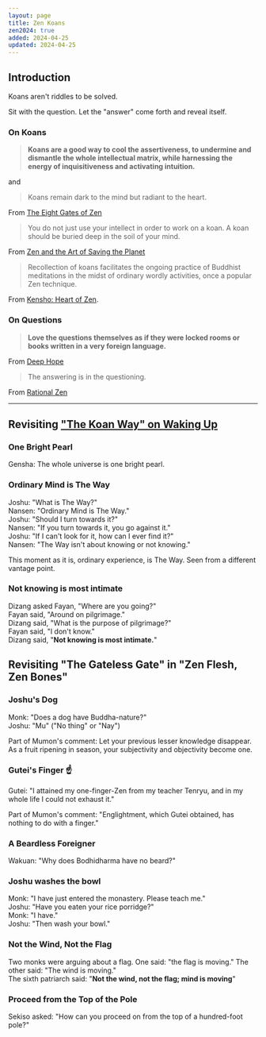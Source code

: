 ```yaml
---
layout: page
title: Zen Koans
zen2024: true
added: 2024-04-25
updated: 2024-04-25
---
```



## Introduction
 
Koans aren't riddles to be solved.

Sit with the question. Let the "answer" come forth and reveal itself.

### On Koans

> **Koans are a good way to cool the assertiveness, to undermine and dismantle the whole intellectual matrix, while harnessing the energy of inquisitiveness and activating intuition.**

and

> Koans remain dark to the mind but radiant to the heart.

From [The Eight Gates of Zen](/thinking/zen/the-eight-gates-of-zen/)

> You do not just use your intellect in order to work on a koan. A koan should be buried deep in the soil of your mind.

From [Zen and the Art of Saving the Planet](/thinking/zen/zen-and-the-art-of-saving-the-planet/)

> Recollection of koans facilitates the ongoing practice of Buddhist meditations in the midst of ordinary wordly activities, once a popular Zen technique.

From [Kensho: Heart of Zen](/thinking/zen/kensho-heart-of-zen/).

### On Questions

> **Love the questions themselves as if they were locked rooms or books written in a very foreign language.**

From [Deep Hope](/thinking/zen/deep-hope/)

> The answering is in the questioning.

From [Rational Zen](/thinking/zen/rational-zen/)

---

## Revisiting ["The Koan Way" on Waking Up](https://app.wakingup.com/practice/the-koan-way)

### One Bright Pearl

Gensha: The whole universe is one bright pearl.

### Ordinary Mind is The Way

Joshu: "What is The Way?"<br>
Nansen: "Ordinary Mind is The Way." <br>
Joshu: "Should I turn towards it?"<br>
Nansen: "If you turn towards it, you go against it."<br>
Joshu: "If I can't look for it, how can I ever find it?"<br>
Nansen: "The Way isn't about knowing or not knowing."

This moment as it is, ordinary experience, is The Way. Seen from a different vantage point.


### Not knowing is most intimate

Dizang asked Fayan, "Where are you going?"<br>
Fayan said, "Around on pilgrimage."<br>
Dizang said, "What is the purpose of pilgrimage?"<br>
Fayan said, "I don't know."<br>
Dizang said, "**Not knowing is most intimate.**"


## Revisiting "The Gateless Gate" in "Zen Flesh, Zen Bones"

### Joshu's Dog

Monk: "Does a dog have Buddha-nature?"<br>
Joshu: "Mu" ("No thing" or "Nay")

Part of Mumon's comment: Let your previous lesser knowledge disappear. As a fruit ripening in season, your subjectivity and objectivity become one.

### Gutei's Finger ☝️

Gutei: "I attained my one-finger-Zen from my teacher Tenryu, and in my whole life I could not exhaust it."

Part of Mumon's comment: "Englightment, which Gutei obtained, has nothing to do with a finger."

### A Beardless Foreigner

Wakuan: "Why does Bodhidharma have no beard?"

### Joshu washes the bowl

Monk: "I have just entered the monastery. Please teach me."<br>
Joshu: "Have you eaten your rice porridge?"<br>
Monk: "I have."<br>
Joshu: "Then wash your bowl."

### Not the Wind, Not the Flag

Two monks were arguing about a flag. One said: "the flag is moving." The other said: "The wind is moving."<br>The sixth patriarch said: "**Not the wind, not the flag; mind is moving**"

### Proceed from the Top of the Pole

Sekiso asked: "How can you proceed on from the top of a hundred-foot pole?"